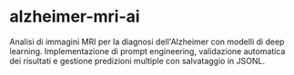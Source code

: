 # alzheimer-mri-ai
Analisi di immagini MRI per la diagnosi dell'Alzheimer con modelli di deep learning. Implementazione di prompt engineering, validazione automatica dei risultati e gestione predizioni multiple con salvataggio in JSONL.
